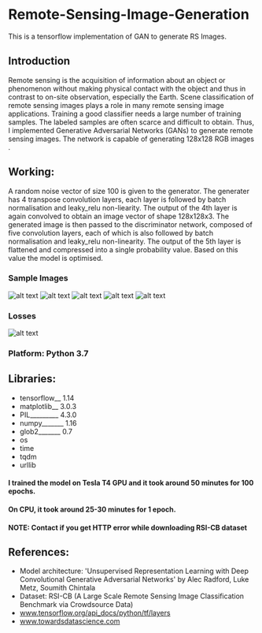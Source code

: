 # Remote-Sensing-Image-Generation

This is a tensorflow implementation of GAN to generate RS Images.

## Introduction
Remote sensing is the acquisition of information about an object or phenomenon without making physical contact with the object and thus in contrast to on-site observation, especially the Earth. Scene classification of remote sensing images plays a 
role in many remote sensing image applications. Training a good classifier needs a large number of training samples. The labeled samples are often scarce and difficult to obtain. Thus, I implemented Generative Adversarial Networks (GANs) to generate remote sensing images. The network is capable of generating 128x128 RGB images .

## Working:

A random noise vector of size 100 is given to the generator. The generater has 4 transpose convolution layers, each layer is followed by batch normalisation and leaky_relu non-liearity. The output of the 4th layer is again convolved to obtain an image vector of shape 128x128x3. The generated image is then passed to the discriminator network, composed of five convolution layers, each of which is also followed by batch normalisation and leaky_relu non-linearity. The output of the 5th layer is flattened and compressed into a single probability value. Based on this value the model is optimised.

### Sample Images
![alt text](https://github.com/aashishrai3799/Remote-Sensing-Image-Generation/blob/master/sample_images/01.png)
![alt text](https://github.com/aashishrai3799/Remote-Sensing-Image-Generation/blob/master/sample_images/04.png)
![alt text](https://github.com/aashishrai3799/Remote-Sensing-Image-Generation/blob/master/sample_images/03.png)
![alt text](https://github.com/aashishrai3799/Remote-Sensing-Image-Generation/blob/master/sample_images/02.png)
![alt text](https://github.com/aashishrai3799/Remote-Sensing-Image-Generation/blob/master/sample_images/05.png)

### Losses

![alt text](https://github.com/aashishrai3799/Remote-Sensing-Image-Generation/blob/master/sample_images/losses_198.png)



### Platform: Python 3.7

## Libraries:
* tensorflow__ 1.14
* matplotlib__ 3.0.3
* PIL_________ 4.3.0
* numpy_______ 1.16
* glob2_______ 0.7
* os
* time
* tqdm
* urllib


#### I trained the model on Tesla T4 GPU and it took around 50 minutes for 100 epochs.
#### On CPU, it took around 25-30 minutes for 1 epoch.
#### NOTE: Contact if you get HTTP error while downloading RSI-CB dataset

## References:
* Model architecture: 'Unsupervised Representation Learning with Deep Convolutional Generative Adversarial Networks' by Alec   Radford, Luke Metz, Soumith Chintala
* Dataset: RSI-CB (A Large Scale Remote Sensing Image Classification Benchmark via Crowdsource Data)
* www.tensorflow.org/api_docs/python/tf/layers
* www.towardsdatascience.com
